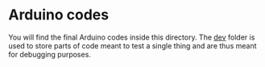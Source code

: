 # Arduino codes

You will find the final Arduino codes inside this directory. The [dev](https://github.com/Ecam-Eurobot/Eurobot-2019/tree/grand_robot/arduino/dev) folder is used to store parts of code meant to test a single thing and are thus meant for debugging purposes.
